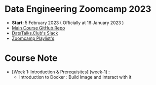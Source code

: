 # Data Engineering Zoomcamp 2023

- **Start**: 5 February 2023 ( Officially at 16 January 2023 )
- [Main Course GitHub Repo](https://github.com/DataTalksClub/data-engineering-zoomcamp)
- [DataTalks.Club's Slack](https://datatalks.club/slack.html)
- [Zoomcamp Playlist's](https://www.youtube.com/playlist?list=PL3MmuxUbc_hJed7dXYoJw8DoCuVHhGEQb)

# Course Note

- [Week 1: Introduction & Prerequisites] (week-1) :
    - Introduction to Docker : Build Image and interact with it
